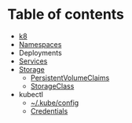 # Table of contents

* [k8](README.md)
* [Namespaces](untitled-1.md)
* Deployments
* [Services](services.md)
* [Storage](storage/README.md)
  * [PersistentVolumeClaims](storage/persistentvolumeclaims.md)
  * [StorageClass](storage/storageclass.md)
* kubectl
  * [~/.kube/config](kubectl/.kube-config.md)
  * [Credentials](kubectl/untitled-2.md)

